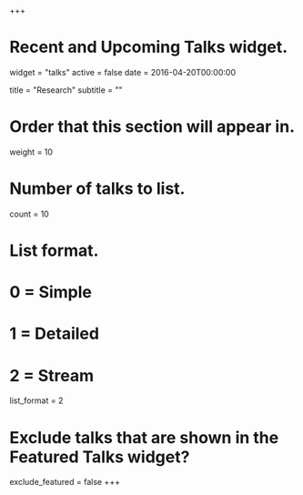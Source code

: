 +++
# Recent and Upcoming Talks widget.
widget = "talks"
active = false
date = 2016-04-20T00:00:00

title = "Research"
subtitle = ""

# Order that this section will appear in.
weight = 10

# Number of talks to list.
count = 10

# List format.
#   0 = Simple
#   1 = Detailed
#   2 = Stream
list_format = 2

# Exclude talks that are shown in the Featured Talks widget?
exclude_featured = false
+++
